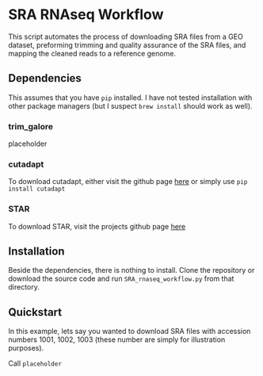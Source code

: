 # SRA RNAseq Workflow

This script automates the process of downloading SRA files from a GEO dataset,
preforming trimming and quality assurance of the SRA files, and mapping the
cleaned reads to a reference genome.

## Dependencies

This assumes that you have `pip` installed. I have not tested installation with other package managers (but I suspect `brew install` should work as well). 

### trim_galore

placeholder

### cutadapt

To download cutadapt, either visit the github page [here](https://github.com/marcelm/cutadapt) or simply use `pip install cutadapt`

### STAR

To download STAR,  visit the projects github page [here](https://github.com/alexdobin/STAR)

## Installation

Beside the dependencies, there is nothing to install. Clone the repository
or download the source code and run `SRA_rnaseq_workflow.py` from that directory.

## Quickstart

In this example, lets say you wanted to download SRA files with accession
numbers 1001, 1002, 1003 (these number are simply for illustration purposes).

Call `placeholder`
